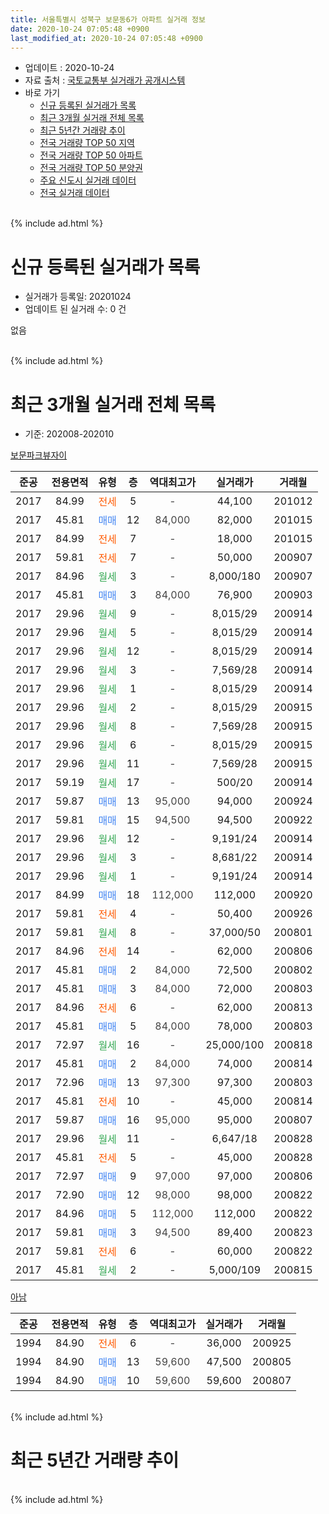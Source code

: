 ```yaml
---
title: 서울특별시 성북구 보문동6가 아파트 실거래 정보
date: 2020-10-24 07:05:48 +0900
last_modified_at: 2020-10-24 07:05:48 +0900
---
```


* 업데이트 : 2020-10-24
* 자료 출처 : [국토교통부 실거래가 공개시스템](http://rt.molit.go.kr)
* 바로 가기
    * [신규 등록된 실거래가 목록](#신규-등록된-실거래가-목록)
    * [최근 3개월 실거래 전체 목록](#최근-3개월-실거래-전체-목록)
    * [최근 5년간 거래량 추이](#최근-5년간-거래량-추이)
    * [전국 거래량 TOP 50 지역](https://inasie.github.io/apt-trade-info/최근-3개월-전국에서-가장-거래가-많이-발생한-지역)
    * [전국 거래량 TOP 50 아파트](https://inasie.github.io/apt-trade-info/최근-3개월-전국에서-가장-거래가-많이-발생한-아파트)
    * [전국 거래량 TOP 50 분양권](https://inasie.github.io/apt-trade-info/최근-3개월-전국에서-가장-거래가-많이-발생한-분양권)
    * [주요 신도시 실거래 데이터](https://inasie.github.io/apt-trade-info/주요-신도시)
    * [전국 실거래 데이터](https://inasie.github.io/apt-trade-info/전국)
<br>
{% include ad.html %}
<br>

# 신규 등록된 실거래가 목록
* 실거래가 등록일: 20201024
* 업데이트 된 실거래 수: 0 건

없음

<br>
{% include ad.html %}
<br>

# 최근 3개월 실거래 전체 목록
* 기준: 202008-202010


[보문파크뷰자이](https://search.naver.com/search.naver?query=%EC%84%9C%EC%9A%B8%ED%8A%B9%EB%B3%84%EC%8B%9C+%EC%84%B1%EB%B6%81%EA%B5%AC+%EB%B3%B4%EB%AC%B8%EB%8F%996%EA%B0%80+%EB%B3%B4%EB%AC%B8%ED%8C%8C%ED%81%AC%EB%B7%B0%EC%9E%90%EC%9D%B4)

|준공|전용면적|유형|층|역대최고가|실거래가|거래월|
|:---:|:---:|:---:|:---:|:---:|:---:|:---:|
|2017|84.99|<span style="color:#ff5a00">전세</span>|5|<span style="color:#444444">-</span>|44,100|201012|
|2017|45.81|<span style="color:#4285f3">매매</span>|12|<span style="color:#444444">84,000</span>|82,000|201015|
|2017|84.99|<span style="color:#ff5a00">전세</span>|7|<span style="color:#444444">-</span>|18,000|201015|
|2017|59.81|<span style="color:#ff5a00">전세</span>|7|<span style="color:#444444">-</span>|50,000|200907|
|2017|84.96|<span style="color:#34a853">월세</span>|3|<span style="color:#444444">-</span>|8,000/180|200907|
|2017|45.81|<span style="color:#4285f3">매매</span>|3|<span style="color:#444444">84,000</span>|76,900|200903|
|2017|29.96|<span style="color:#34a853">월세</span>|9|<span style="color:#444444">-</span>|8,015/29|200914|
|2017|29.96|<span style="color:#34a853">월세</span>|5|<span style="color:#444444">-</span>|8,015/29|200914|
|2017|29.96|<span style="color:#34a853">월세</span>|12|<span style="color:#444444">-</span>|8,015/29|200914|
|2017|29.96|<span style="color:#34a853">월세</span>|3|<span style="color:#444444">-</span>|7,569/28|200914|
|2017|29.96|<span style="color:#34a853">월세</span>|1|<span style="color:#444444">-</span>|8,015/29|200914|
|2017|29.96|<span style="color:#34a853">월세</span>|2|<span style="color:#444444">-</span>|8,015/29|200915|
|2017|29.96|<span style="color:#34a853">월세</span>|8|<span style="color:#444444">-</span>|7,569/28|200915|
|2017|29.96|<span style="color:#34a853">월세</span>|6|<span style="color:#444444">-</span>|8,015/29|200915|
|2017|29.96|<span style="color:#34a853">월세</span>|11|<span style="color:#444444">-</span>|7,569/28|200915|
|2017|59.19|<span style="color:#34a853">월세</span>|17|<span style="color:#444444">-</span>|500/20|200914|
|2017|59.87|<span style="color:#4285f3">매매</span>|13|<span style="color:#444444">95,000</span>|94,000|200924|
|2017|59.81|<span style="color:#4285f3">매매</span>|15|<span style="color:#444444">94,500</span>|94,500|200922|
|2017|29.96|<span style="color:#34a853">월세</span>|12|<span style="color:#444444">-</span>|9,191/24|200914|
|2017|29.96|<span style="color:#34a853">월세</span>|3|<span style="color:#444444">-</span>|8,681/22|200914|
|2017|29.96|<span style="color:#34a853">월세</span>|1|<span style="color:#444444">-</span>|9,191/24|200914|
|2017|84.99|<span style="color:#4285f3">매매</span>|18|<span style="color:#444444">112,000</span>|112,000|200920|
|2017|59.81|<span style="color:#ff5a00">전세</span>|4|<span style="color:#444444">-</span>|50,400|200926|
|2017|59.81|<span style="color:#34a853">월세</span>|8|<span style="color:#444444">-</span>|37,000/50|200801|
|2017|84.96|<span style="color:#ff5a00">전세</span>|14|<span style="color:#444444">-</span>|62,000|200806|
|2017|45.81|<span style="color:#4285f3">매매</span>|2|<span style="color:#444444">84,000</span>|72,500|200802|
|2017|45.81|<span style="color:#4285f3">매매</span>|3|<span style="color:#444444">84,000</span>|72,000|200803|
|2017|84.96|<span style="color:#ff5a00">전세</span>|6|<span style="color:#444444">-</span>|62,000|200813|
|2017|45.81|<span style="color:#4285f3">매매</span>|5|<span style="color:#444444">84,000</span>|78,000|200803|
|2017|72.97|<span style="color:#34a853">월세</span>|16|<span style="color:#444444">-</span>|25,000/100|200818|
|2017|45.81|<span style="color:#4285f3">매매</span>|2|<span style="color:#444444">84,000</span>|74,000|200814|
|2017|72.96|<span style="color:#4285f3">매매</span>|13|<span style="color:#444444">97,300</span>|97,300|200803|
|2017|45.81|<span style="color:#ff5a00">전세</span>|10|<span style="color:#444444">-</span>|45,000|200814|
|2017|59.87|<span style="color:#4285f3">매매</span>|16|<span style="color:#444444">95,000</span>|95,000|200807|
|2017|29.96|<span style="color:#34a853">월세</span>|11|<span style="color:#444444">-</span>|6,647/18|200828|
|2017|45.81|<span style="color:#ff5a00">전세</span>|5|<span style="color:#444444">-</span>|45,000|200828|
|2017|72.97|<span style="color:#4285f3">매매</span>|9|<span style="color:#444444">97,000</span>|97,000|200806|
|2017|72.90|<span style="color:#4285f3">매매</span>|12|<span style="color:#444444">98,000</span>|98,000|200822|
|2017|84.96|<span style="color:#4285f3">매매</span>|5|<span style="color:#444444">112,000</span>|112,000|200822|
|2017|59.81|<span style="color:#4285f3">매매</span>|3|<span style="color:#444444">94,500</span>|89,400|200823|
|2017|59.81|<span style="color:#ff5a00">전세</span>|6|<span style="color:#444444">-</span>|60,000|200822|
|2017|45.81|<span style="color:#34a853">월세</span>|2|<span style="color:#444444">-</span>|5,000/109|200815|


<script async src="//pagead2.googlesyndication.com/pagead/js/adsbygoogle.js"></script>
<!-- 기본 -->
<ins class="adsbygoogle"
     style="display:block"
     data-ad-client="ca-pub-2446590836940007"
     data-ad-slot="1659523306"
     data-ad-format="auto"
     data-full-width-responsive="true"></ins>
<script>
(adsbygoogle = window.adsbygoogle || []).push({});
</script>


[아남](https://search.naver.com/search.naver?query=%EC%84%9C%EC%9A%B8%ED%8A%B9%EB%B3%84%EC%8B%9C+%EC%84%B1%EB%B6%81%EA%B5%AC+%EB%B3%B4%EB%AC%B8%EB%8F%996%EA%B0%80+%EC%95%84%EB%82%A8)

|준공|전용면적|유형|층|역대최고가|실거래가|거래월|
|:---:|:---:|:---:|:---:|:---:|:---:|:---:|
|1994|84.90|<span style="color:#ff5a00">전세</span>|6|<span style="color:#444444">-</span>|36,000|200925|
|1994|84.90|<span style="color:#4285f3">매매</span>|13|<span style="color:#444444">59,600</span>|47,500|200805|
|1994|84.90|<span style="color:#4285f3">매매</span>|10|<span style="color:#444444">59,600</span>|59,600|200807|


<br>
{% include ad.html %}
<br>

# 최근 5년간 거래량 추이


<div style="width:100%;">
    <canvas id="deal_progress" height="200"></canvas>
</div>

<script>
new Chart(document.getElementById("deal_progress"), {
    type: 'line',
    data: {
        labels: ['201510','201511','201512','201601','201602','201603','201604','201605','201606','201607','201608','201609','201610','201611','201612','201701','201702','201703','201704','201705','201706','201707','201708','201709','201710','201711','201712','201801','201802','201803','201804','201805','201806','201807','201808','201809','201810','201811','201812','201901','201902','201903','201904','201905','201906','201907','201908','201909','201910','201911','201912','202001','202002','202003','202004','202005','202006','202007','202008','202009','202010'],
        datasets: [{
            label: '매매',
            pointRadius: 1,
            data: [1, 1, 1, 2, 0, 3, 0, 3, 1, 4, 3, 0, 3, 1, 0, 2, 4, 1, 2, 19, 3, 0, 1, 3, 0, 0, 3, 8, 4, 9, 3, 3, 3, 1, 15, 4, 0, 0, 1, 1, 1, 0, 1, 2, 2, 6, 6, 5, 12, 24, 29, 11, 21, 8, 2, 6, 15, 30, 12, 4, 1],
            borderColor: "rgba(255, 201, 14, 1)",
            backgroundColor: "rgba(255, 201, 14, 0.5)",
            fill: false,
            lineTension: 0
        },{
            label: '전월세',
            pointRadius: 1,
            data: [1, 0, 0, 0, 1, 0, 0, 0, 0, 0, 0, 0, 1, 0, 0, 3, 20, 14, 5, 4, 1, 1, 3, 2, 3, 4, 5, 8, 7, 6, 3, 3, 2, 6, 6, 3, 3, 8, 14, 31, 19, 22, 14, 11, 12, 6, 6, 9, 8, 12, 17, 11, 17, 6, 8, 11, 11, 11, 9, 17, 2],
            borderColor: "rgba(0, 141, 185, 1)",
            backgroundColor: "rgba(0, 141, 185, 0.5)",
            fill: false,
            lineTension: 0
        }
        ]
    },
    options: {
        responsive: true,
        title: {
            display: false
        },
        tooltips: {
            mode: 'index',
            intersect: false
        },
        hover: {
            mode: 'nearest',
            intersect: true
        },
        scales: {
            xAxes: [{
                display: true,
                scaleLabel: {
                    display: true,
                    labelString: '년/월'
                }
            }],
            yAxes: [{
                display: true,
                ticks: {
                    suggestedMin: 0,
                },
                scaleLabel: {
                    display: true,
                    labelString: '실거래 수'
                }
            }]
        }
    }
});

</script>


<br>
{% include ad.html %}
<br>

